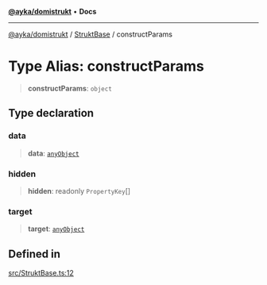 [**@ayka/domistrukt**](../../../README.md) • **Docs**

***

[@ayka/domistrukt](../../../globals.md) / [StruktBase](../README.md) / constructParams

# Type Alias: constructParams

> **constructParams**: `object`

## Type declaration

### data

> **data**: [`anyObject`](../../Types/type-aliases/anyObject.md)

### hidden

> **hidden**: readonly `PropertyKey`[]

### target

> **target**: [`anyObject`](../../Types/type-aliases/anyObject.md)

## Defined in

[src/StruktBase.ts:12](https://github.com/AndreyMork/domistrukt/blob/6bf1571936bc40cdb9430004c5150bf2a16cf455/src/StruktBase.ts#L12)

